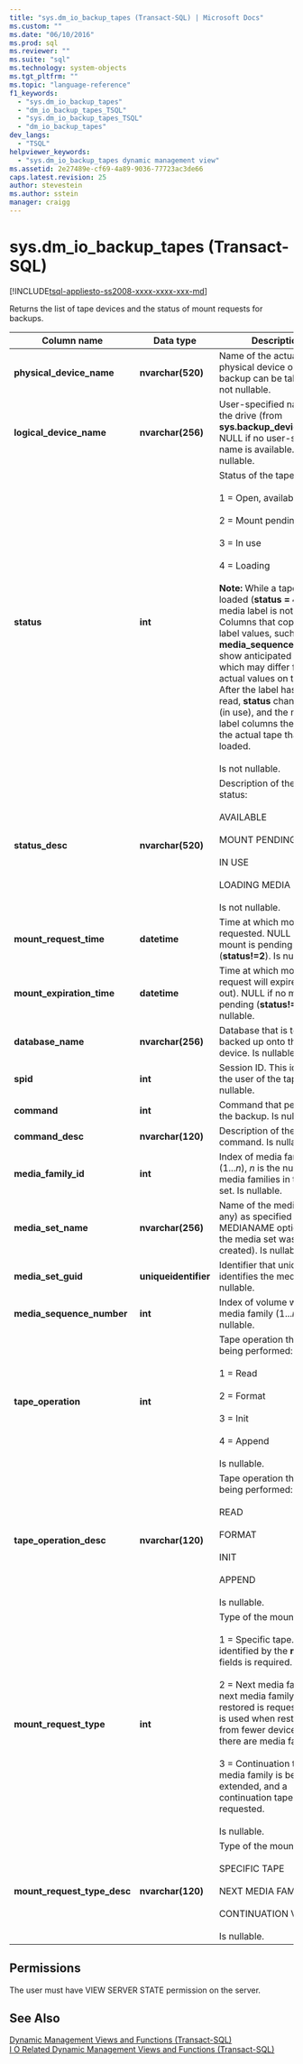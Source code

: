 ```yaml
---
title: "sys.dm_io_backup_tapes (Transact-SQL) | Microsoft Docs"
ms.custom: ""
ms.date: "06/10/2016"
ms.prod: sql
ms.reviewer: ""
ms.suite: "sql"
ms.technology: system-objects
ms.tgt_pltfrm: ""
ms.topic: "language-reference"
f1_keywords: 
  - "sys.dm_io_backup_tapes"
  - "dm_io_backup_tapes_TSQL"
  - "sys.dm_io_backup_tapes_TSQL"
  - "dm_io_backup_tapes"
dev_langs: 
  - "TSQL"
helpviewer_keywords: 
  - "sys.dm_io_backup_tapes dynamic management view"
ms.assetid: 2e27489e-cf69-4a89-9036-77723ac3de66
caps.latest.revision: 25
author: stevestein
ms.author: sstein
manager: craigg
---
```

# sys.dm_io_backup_tapes (Transact-SQL)
[!INCLUDE[tsql-appliesto-ss2008-xxxx-xxxx-xxx-md](../../includes/tsql-appliesto-ss2008-xxxx-xxxx-xxx-md.md)]

  Returns the list of tape devices and the status of mount requests for backups.   
 
|Column name|Data type|Description|  
|-----------------|---------------|-----------------|  
|**physical_device_name**|**nvarchar(520)**|Name of the actual physical device on which a backup can be taken. Is not nullable.|  
|**logical_device_name**|**nvarchar(256)**|User-specified name for the drive (from **sys.backup_devices**). NULL if no user-specified name is available. Is nullable.|  
|**status**|**int**|Status of the tape:<br /><br /> 1 = Open, available for use<br /><br /> 2 = Mount pending<br /><br /> 3 = In use<br /><br /> 4 = Loading<br /><br /> **Note:** While a tape is being loaded (**status = 4**), the media label is not read yet. Columns that copy media-label values, such as **media_sequence_number**, show anticipated values, which may differ from the actual values on the tape. After the label has been read, **status** changes to **3** (in use), and the media-label columns then reflect the actual tape that is loaded.<br /><br /> Is not nullable.|  
|**status_desc**|**nvarchar(520)**|Description of the tape status:<br /><br /> AVAILABLE<br /><br /> MOUNT PENDING<br /><br /> IN USE<br /><br /> LOADING MEDIA<br /><br /> Is not nullable.|  
|**mount_request_time**|**datetime**|Time at which mount was requested. NULL if no mount is pending (**status!=2**). Is nullable.|  
|**mount_expiration_time**|**datetime**|Time at which mount request will expire (time-out). NULL if no mount is pending (**status!=2**). Is nullable.|  
|**database_name**|**nvarchar(256)**|Database that is to be backed up onto this device. Is nullable.|  
|**spid**|**int**|Session ID. This identifies the user of the tape. Is nullable.|  
|**command**|**int**|Command that performs the backup. Is nullable.|  
|**command_desc**|**nvarchar(120)**|Description of the command. Is nullable.|  
|**media_family_id**|**int**|Index of media family (1...*n*), *n* is the number of media families in the media set. Is nullable.|  
|**media_set_name**|**nvarchar(256)**|Name of the media set (if any) as specified by the MEDIANAME option when the media set was created). Is nullable.|  
|**media_set_guid**|**uniqueidentifier**|Identifier that uniquely identifies the media set. Is nullable.|  
|**media_sequence_number**|**int**|Index of volume within a media family (1...*n*). Is nullable.|  
|**tape_operation**|**int**|Tape operation that is being performed:<br /><br /> 1 = Read<br /><br /> 2 = Format<br /><br /> 3 = Init<br /><br /> 4 = Append<br /><br /> Is nullable.|  
|**tape_operation_desc**|**nvarchar(120)**|Tape operation that is  being performed:<br /><br /> READ<br /><br /> FORMAT<br /><br /> INIT<br /><br /> APPEND<br /><br /> Is nullable.|  
|**mount_request_type**|**int**|Type of the mount request:<br /><br /> 1 = Specific tape. The tape identified by the **media_\*** fields is required.<br /><br /> 2 = Next media family. The next media family not yet restored is requested. This is used when restoring from fewer devices than there are media families.<br /><br /> 3 = Continuation tape. The media family is being extended, and a continuation tape is requested.<br /><br /> Is nullable.|  
|**mount_request_type_desc**|**nvarchar(120)**|Type of the mount request:<br /><br /> SPECIFIC TAPE<br /><br /> NEXT MEDIA FAMILY<br /><br /> CONTINUATION VOLUME<br /><br /> Is nullable.|  
  
## Permissions  
 The user must have VIEW SERVER STATE permission on the server.  
  
## See Also  
 [Dynamic Management Views and Functions &#40;Transact-SQL&#41;](~/relational-databases/system-dynamic-management-views/system-dynamic-management-views.md)   
 [I O Related Dynamic Management Views and Functions &#40;Transact-SQL&#41;](../../relational-databases/system-dynamic-management-views/i-o-related-dynamic-management-views-and-functions-transact-sql.md)  
  
  

